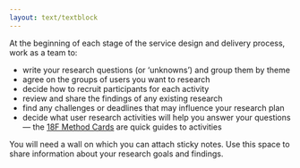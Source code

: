 ```yaml
---
layout: text/textblock
---
```


At the beginning of each stage of the service design and delivery process, work as a team to:

- write your research questions (or ‘unknowns’) and group them by theme
- agree on the groups of users you want to research 
- decide how to recruit participants for each activity
- review and share the findings of any existing research
- find any challenges or deadlines that may influence your research plan
- decide what user research activities will help you answer your questions — the [18F Method Cards](https://methods.18f.gov/) are quick guides to activities

You will need a wall on which you can attach sticky notes. Use this space to share information about your research goals and findings.
